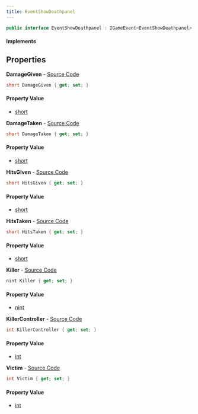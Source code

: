 ```yaml
---
title: EventShowDeathpanel
---
```


```csharp
public interface EventShowDeathpanel : IGameEvent<EventShowDeathpanel>
```

#### Implements

## Properties

**DamageGiven** - [Source Code](https://github.com/swiftly-solution/swiftlys2/blob/main/managed/src/SwiftlyS2.Generated/GameEvents/Interfaces/EventShowDeathpanel.cs#L55)

```csharp
short DamageGiven { get; set; }
```

#### Property Value

- [short](https://learn.microsoft.com/dotnet/api/system.int16)

**DamageTaken** - [Source Code](https://github.com/swiftly-solution/swiftlys2/blob/main/managed/src/SwiftlyS2.Generated/GameEvents/Interfaces/EventShowDeathpanel.cs#L45)

```csharp
short DamageTaken { get; set; }
```

#### Property Value

- [short](https://learn.microsoft.com/dotnet/api/system.int16)

**HitsGiven** - [Source Code](https://github.com/swiftly-solution/swiftlys2/blob/main/managed/src/SwiftlyS2.Generated/GameEvents/Interfaces/EventShowDeathpanel.cs#L50)

```csharp
short HitsGiven { get; set; }
```

#### Property Value

- [short](https://learn.microsoft.com/dotnet/api/system.int16)

**HitsTaken** - [Source Code](https://github.com/swiftly-solution/swiftlys2/blob/main/managed/src/SwiftlyS2.Generated/GameEvents/Interfaces/EventShowDeathpanel.cs#L40)

```csharp
short HitsTaken { get; set; }
```

#### Property Value

- [short](https://learn.microsoft.com/dotnet/api/system.int16)

**Killer** - [Source Code](https://github.com/swiftly-solution/swiftlys2/blob/main/managed/src/SwiftlyS2.Generated/GameEvents/Interfaces/EventShowDeathpanel.cs#L30)

```csharp
nint Killer { get; set; }
```

#### Property Value

- [nint](https://learn.microsoft.com/dotnet/api/system.intptr)

**KillerController** - [Source Code](https://github.com/swiftly-solution/swiftlys2/blob/main/managed/src/SwiftlyS2.Generated/GameEvents/Interfaces/EventShowDeathpanel.cs#L35)

```csharp
int KillerController { get; set; }
```

#### Property Value

- [int](https://learn.microsoft.com/dotnet/api/system.int32)

**Victim** - [Source Code](https://github.com/swiftly-solution/swiftlys2/blob/main/managed/src/SwiftlyS2.Generated/GameEvents/Interfaces/EventShowDeathpanel.cs#L23)

```csharp
int Victim { get; set; }
```

#### Property Value

- [int](https://learn.microsoft.com/dotnet/api/system.int32)

